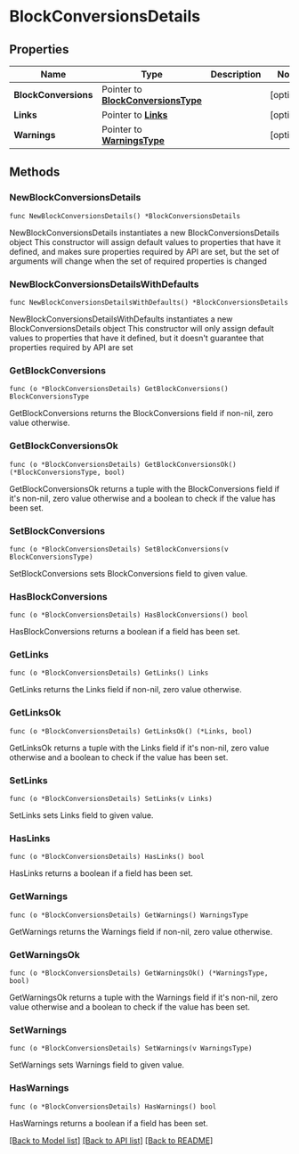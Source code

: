 # BlockConversionsDetails

## Properties

Name | Type | Description | Notes
------------ | ------------- | ------------- | -------------
**BlockConversions** | Pointer to [**BlockConversionsType**](BlockConversionsType.md) |  | [optional] 
**Links** | Pointer to [**Links**](Links.md) |  | [optional] 
**Warnings** | Pointer to [**WarningsType**](WarningsType.md) |  | [optional] 

## Methods

### NewBlockConversionsDetails

`func NewBlockConversionsDetails() *BlockConversionsDetails`

NewBlockConversionsDetails instantiates a new BlockConversionsDetails object
This constructor will assign default values to properties that have it defined,
and makes sure properties required by API are set, but the set of arguments
will change when the set of required properties is changed

### NewBlockConversionsDetailsWithDefaults

`func NewBlockConversionsDetailsWithDefaults() *BlockConversionsDetails`

NewBlockConversionsDetailsWithDefaults instantiates a new BlockConversionsDetails object
This constructor will only assign default values to properties that have it defined,
but it doesn't guarantee that properties required by API are set

### GetBlockConversions

`func (o *BlockConversionsDetails) GetBlockConversions() BlockConversionsType`

GetBlockConversions returns the BlockConversions field if non-nil, zero value otherwise.

### GetBlockConversionsOk

`func (o *BlockConversionsDetails) GetBlockConversionsOk() (*BlockConversionsType, bool)`

GetBlockConversionsOk returns a tuple with the BlockConversions field if it's non-nil, zero value otherwise
and a boolean to check if the value has been set.

### SetBlockConversions

`func (o *BlockConversionsDetails) SetBlockConversions(v BlockConversionsType)`

SetBlockConversions sets BlockConversions field to given value.

### HasBlockConversions

`func (o *BlockConversionsDetails) HasBlockConversions() bool`

HasBlockConversions returns a boolean if a field has been set.

### GetLinks

`func (o *BlockConversionsDetails) GetLinks() Links`

GetLinks returns the Links field if non-nil, zero value otherwise.

### GetLinksOk

`func (o *BlockConversionsDetails) GetLinksOk() (*Links, bool)`

GetLinksOk returns a tuple with the Links field if it's non-nil, zero value otherwise
and a boolean to check if the value has been set.

### SetLinks

`func (o *BlockConversionsDetails) SetLinks(v Links)`

SetLinks sets Links field to given value.

### HasLinks

`func (o *BlockConversionsDetails) HasLinks() bool`

HasLinks returns a boolean if a field has been set.

### GetWarnings

`func (o *BlockConversionsDetails) GetWarnings() WarningsType`

GetWarnings returns the Warnings field if non-nil, zero value otherwise.

### GetWarningsOk

`func (o *BlockConversionsDetails) GetWarningsOk() (*WarningsType, bool)`

GetWarningsOk returns a tuple with the Warnings field if it's non-nil, zero value otherwise
and a boolean to check if the value has been set.

### SetWarnings

`func (o *BlockConversionsDetails) SetWarnings(v WarningsType)`

SetWarnings sets Warnings field to given value.

### HasWarnings

`func (o *BlockConversionsDetails) HasWarnings() bool`

HasWarnings returns a boolean if a field has been set.


[[Back to Model list]](../README.md#documentation-for-models) [[Back to API list]](../README.md#documentation-for-api-endpoints) [[Back to README]](../README.md)


